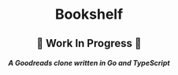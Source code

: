 <div align="center">
  <h1>Bookshelf</h1>
  <h2>🧰 Work In Progress 🧰</h2>
  <h5>A Goodreads clone written in Go and TypeScript</h5> 
</div>
